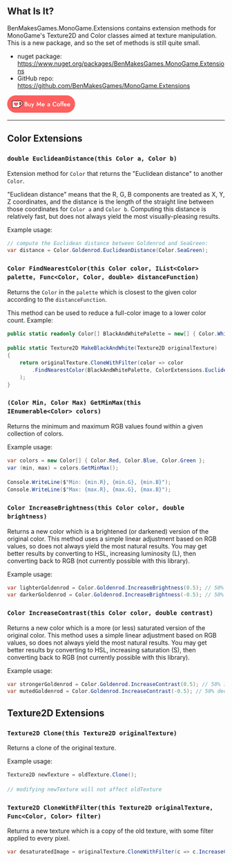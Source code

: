 ## What Is It?

BenMakesGames.MonoGame.Extensions contains extension methods for MonoGame's Texture2D and Color classes aimed at texture manipulation. This is a new package, and so the set of methods is still quite small.

* nuget package: https://www.nuget.org/packages/BenMakesGames.MonoGame.Extensions
* GitHub repo: https://github.com/BenMakesGames/MonoGame.Extensions

[![Buy Me a Coffee at ko-fi.com](https://raw.githubusercontent.com/BenMakesGames/AssetsForNuGet/main/buymeacoffee.png)](https://ko-fi.com/A0A12KQ16)

---

## Color Extensions

### `double EuclideanDistance(this Color a, Color b)`

Extension method for `Color` that returns the "Euclidean distance" to another `Color`.

"Euclidean distance" means that the R, G, B components are treated as X, Y, Z coordinates, and the distance is the length of the straight line between those coordinates for `Color a` and `Color b`. Computing this distance is relatively fast, but does not always yield the most visually-pleasing results.

Example usage:

```c#
// compute the Euclidean distance between Goldenrod and SeaGreen:
var distance = Color.Goldenrod.EuclideanDistance(Color.SeaGreen);
```

### `Color FindNearestColor(this Color color, IList<Color> palette, Func<Color, Color, double> distanceFunction)`

Returns the `Color` in the `palette` which is closest to the given color according to the `distanceFunction`.

This method can be used to reduce a full-color image to a lower color count. Example:

```c#
public static readonly Color[] BlackAndWhitePalette = new[] { Color.White, Color.Black };

public static Texture2D MakeBlackAndWhite(Texture2D originalTexture)
{
    return originalTexture.CloneWithFilter(color => color
        .FindNearestColor(BlackAndWhitePalette, ColorExtensions.EuclideanDistance)
    );
}
```

### `(Color Min, Color Max) GetMinMax(this IEnumerable<Color> colors)`

Returns the minimum and maximum RGB values found within a given collection of colors.

Example usage:

```c#
var colors = new Color[] { Color.Red, Color.Blue, Color.Green };
var (min, max) = colors.GetMinMax();

Console.WriteLine($"Min: {min.R}, {min.G}, {min.B}");
Console.WriteLine($"Max: {max.R}, {max.G}, {max.B}");
```

### `Color IncreaseBrightness(this Color color, double brightness)`

Returns a new color which is a brightened (or darkened) version of the original color. This method uses a simple linear adjustment based on RGB values, so does not always yield the most natural results. You may get better results by converting to HSL, increasing luminosity (L), then converting back to RGB (not currently possible with this library).

Example usage:

```c#
var lighterGoldenrod = Color.Goldenrod.IncreaseBrightness(0.5); // 50% increase
var darkerGoldenrod = Color.Goldenrod.IncreaseBrightness(-0.5); // 50% decrease
```

### `Color IncreaseContrast(this Color color, double contrast)`

Returns a new color which is a more (or less) saturated version of the original color. This method uses a simple linear adjustment based on RGB values, so does not always yield the most natural results. You may get better results by converting to HSL, increasing saturation (S), then converting back to RGB (not currently possible with this library).

Example usage:

```c#
var strongerGoldenrod = Color.Goldenrod.IncreaseContrast(0.5); // 50% increase
var mutedGoldenrod = Color.Goldenrod.IncreaseContrast(-0.5); // 50% decrease
```

## Texture2D Extensions

### `Texture2D Clone(this Texture2D originalTexture)`

Returns a clone of the original texture.

Example usage:

```c#
Texture2D newTexture = oldTexture.Clone();

// modifying newTexture will not affect oldTexture
```

### `Texture2D CloneWithFilter(this Texture2D originalTexture, Func<Color, Color> filter)`

Returns a new texture which is a copy of the old texture, with some filter applied to every pixel.

```c#
var desaturatedImage = originalTexture.CloneWithFilter(c => c.IncreaseContrast(-1));
```
